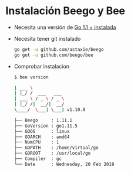 # Instalación Beego y Bee

- Necesita una versión de [Go 1.1 + instalada](golang.md)
- Necesita tener git instalado

  ```bash
  go get -u github.com/astaxie/beego
  go get -u github.com/beego/bee
  ```
- Comprobar instalacion

  ```bash
  $ bee version

  | ___ \
  | |_/ /  ___   ___
  | ___ \ / _ \ / _ \
  | |_/ /|  __/|  __/
  \____/  \___| \___| v1.10.0

  ├── Beego     : 1.11.1
  ├── GoVersion : go1.11.5
  ├── GOOS      : linux
  ├── GOARCH    : amd64
  ├── NumCPU    : 1
  ├── GOPATH    : /home/virtual/go
  ├── GOROOT    : /usr/local/go
  ├── Compiler  : gc
  └── Date      : Wednesday, 20 Feb 2019
  ```

